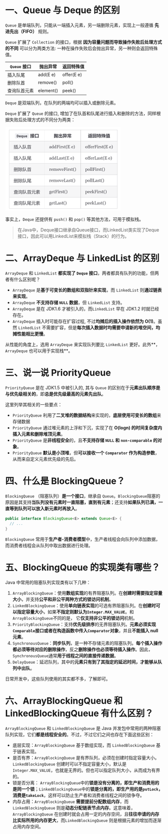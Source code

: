 # 一、Queue 与 Deque 的区别

`Queue` 是单端队列，只能从一端插入元素，另一端删除元素，实现上一般遵循 **先进先出（FIFO）** 规则。

`Queue` 扩展了 `Collection` 的接口，根据 **因为容量问题而导致操作失败后处理方式的不同** 可以分为两类方法: 一种在操作失败后会抛出异常，另一种则会返回特殊值。

| `Queue` 接口 | 抛出异常  | 返回特殊值 |
| ------------ | --------- | ---------- |
| 插入队尾     | add(E e)  | offer(E e) |
| 删除队首     | remove()  | poll()     |
| 查询队首元素 | element() | peek()     |

`Deque` 是双端队列，在队列的两端均可以插入或删除元素。

`Deque` 扩展了 `Queue` 的接口, 增加了在队首和队尾进行插入和删除的方法，同样根据失败后处理方式的不同分为两类：

<img src="04.Queue.assets/image-20241104160919814.png" alt="image-20241104160919814" style="zoom:50%;" />

事实上，`Deque` 还提供有 `push()` 和 `pop()` 等其他方法，可用于模拟栈。

> 在Java中，Deque接口继承自Queue接口，而LinkedList类实现了Deque接口，因此可以用LinkedList来模拟栈（Stack）的行为。

# 二、ArrayDeque 与 LinkedList 的区别

`ArrayDeque` 和 `LinkedList` **都实现了 `Deque` 接口**，两者都具有队列的功能，但两者有什么区别呢？

- `ArrayDeque` 是**基于可变长的数组和双指针来实现**，而 `LinkedList` 则**通过链表来实现**。
- `ArrayDeque` **不支持存储 `NULL` 数据**，但 `LinkedList` 支持。
- `ArrayDeque` 是在 JDK1.6 才被引入的，而`LinkedList` 早在 JDK1.2 时就已经存在。
- `ArrayDeque` 插入时可能存在扩容过程, 不过**均摊后的插入操作依然为 O(1)**。虽然 `LinkedList` 不需要扩容，但是**每次插入数据时均需要申请新的堆空间，均摊性能相比更慢**。

从性能的角度上，选用 `ArrayDeque` 来实现队列要比 `LinkedList` 更好。此外**，`ArrayDeque` 也可以用于实现栈**。

# 三、说一说 PriorityQueue

`PriorityQueue` 是在 JDK1.5 中被引入的, 其与 `Queue` 的区别在于**元素出队顺序是与优先级相关的**，即**总是优先级最高的元素先出队**。

这里列举其相关的一些要点：

- `PriorityQueue` 利用了**二叉堆的数据结构**来实现的，**底层使用可变长的数组**来存储数据
- `PriorityQueue` 通过堆元素的上浮和下沉，实现了在 **O(logn) 的时间复杂度内插入元素和删除堆顶元素**。
- `PriorityQueue` 是**非线程安全**的，且**不支持存储 `NULL` 和 `non-comparable` 的对象**。
- `PriorityQueue` **默认是小顶堆**，但**可以接收一个 `Comparator` 作为构造参数**，从而来自定义元素优先级的先后。

# 四、什么是 BlockingQueue？

`BlockingQueue` （阻塞队列）**是一个接口**，继承自 `Queue`。`BlockingQueue`阻塞的原因是其支持**当队列没有元素时一直阻塞，直到有元素**；还支持**如果队列已满，一直等到队列可以放入新元素时再放入**。

```java
public interface BlockingQueue<E> extends Queue<E> {
  // ...
}
```

`BlockingQueue` 常用于**生产者-消费者模型**中，生产者线程会向队列中添加数据，而消费者线程会从队列中取出数据进行处理。

# 五、BlockingQueue 的实现类有哪些？

Java 中常用的阻塞队列实现类有以下几种：

1. `ArrayBlockingQueue`：使用**数组实现**的有界阻塞队列。在**创建时需要指定容量大小**，并支持**公平和非公平两种方式的锁访问机制**。
2. `LinkedBlockingQueue`：使用**单向链表实现**的可选有界阻塞队列。在**创建时可以指定容量大小**，如果**不指定则默认为`Integer.MAX_VALUE`**。和`ArrayBlockingQueue`不同的是， 它**仅支持非公平的锁访问**机制。
3. `PriorityBlockingQueue`：支持**优先级排序**的无界阻塞队列。**元素必须实现`Comparable`接口或者在构造函数中传入`Comparator`对象**，并且**不能插入 null 元素**。
4. `SynchronousQueue`：**同步队列**，是一种不存储元素的阻塞队列。**每个插入操作都必须等待对应的删除操作**，反之**删除操作也必须等待插入操作**。因此，`SynchronousQueue`通常**用于线程之间的直接传递数据**。
5. `DelayQueue`：延迟队列，其中的**元素只有到了其指定的延迟时间，才能够从队列中出队**。

日常开发中，这些队列使用的其实都不多，了解即可。

# 六、ArrayBlockingQueue 和 LinkedBlockingQueue 有什么区别？

`ArrayBlockingQueue` 和 `LinkedBlockingQueue` 是 Java 并发包中常用的两种阻塞队列实现，它们**都是线程安全的**。不过，不过它们之间也存在下面这些区别：

- 底层实现：`ArrayBlockingQueue` 基于数组实现，而 `LinkedBlockingQueue` 基于链表实现。
- 是否有界：`ArrayBlockingQueue` 是有界队列，必须在创建时指定容量大小。`LinkedBlockingQueue` 创建时可以不指定容量大小，默认是`Integer.MAX_VALUE`，也就是无界的。但也可以指定队列大小，从而成为有界的。
- 锁是否分离： `ArrayBlockingQueue`中的**锁是没有分离的，即生产和消费用的是同一个锁**；`LinkedBlockingQueue`中的**锁是分离的，即生产用的是`putLock`，消费是`takeLock`**，这样可以防止生产者和消费者线程之间的锁争夺。
- 内存占用：`ArrayBlockingQueue` **需要提前分配数组内存**，而 `LinkedBlockingQueue` 则是**动态分配链表节点内存**。这意味着，`ArrayBlockingQueue` 在创建时就会占用一定的内存空间，且**往往申请的内存比实际所用的内存更大**，而`LinkedBlockingQueue` 则是根据元素的增加而逐渐占用内存空间。